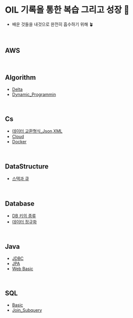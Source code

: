 # OIL 기록을 통한 복습 그리고 성장 🐳
- 배운 것들을 내것으로 완전히 흡수하기 위해 🪴

<br>

## AWS

<br>

## Algorithm
- [Delta](https://github.com/hellokorea/OIL/blob/main/Algorithm/Delta.md)
- [Dynamic_Programmin](https://github.com/hellokorea/OIL/blob/main/Algorithm/Dynamic_Programmin.md)

<br>

## Cs
- [데이터 교환형식_Json,XML](https://github.com/hellokorea/TIL/blob/main/Cs/%EB%8D%B0%EC%9D%B4%ED%84%B0%20%EA%B5%90%ED%99%98%ED%98%95%EC%8B%9D_Json%2CXML.md)
- [Cloud](https://github.com/hellokorea/TIL/blob/main/Cs/Cloud.md)
- [Docker](https://github.com/hellokorea/TIL/blob/main/Cs/Container_Docker.md)

<br>

## DataStructure
- [스택과 큐](https://github.com/hellokorea/TIL/blob/main/DataStructure/Stack_Queue.md)

<br>

## Database
- [DB 키의 종류](https://github.com/hellokorea/TIL/blob/main/Database/Variety_Keys.md)
- [데이터 정규화](https://github.com/hellokorea/TIL/blob/main/Database/Normalization.md)

<br>

## Java
- [JDBC](https://github.com/hellokorea/OIL/blob/main/Java/JDBC.md)
- [JPA](https://github.com/hellokorea/OIL/blob/main/Java/JPA.md)
- [Web Basic](https://github.com/hellokorea/OIL/blob/main/Java/Web_basic.md)

<br>

## SQL
- [Basic](https://github.com/hellokorea/OIL/blob/main/SQL/basic.md)
- [Join_Subquery](https://github.com/hellokorea/OIL/blob/main/SQL/Join_Subquery.md)

<br>

